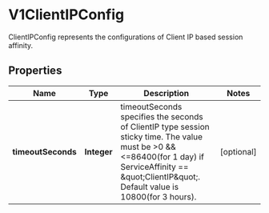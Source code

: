 

# V1ClientIPConfig

ClientIPConfig represents the configurations of Client IP based session affinity.
## Properties

Name | Type | Description | Notes
------------ | ------------- | ------------- | -------------
**timeoutSeconds** | **Integer** | timeoutSeconds specifies the seconds of ClientIP type session sticky time. The value must be &gt;0 &amp;&amp; &lt;&#x3D;86400(for 1 day) if ServiceAffinity &#x3D;&#x3D; \&quot;ClientIP\&quot;. Default value is 10800(for 3 hours). |  [optional]



